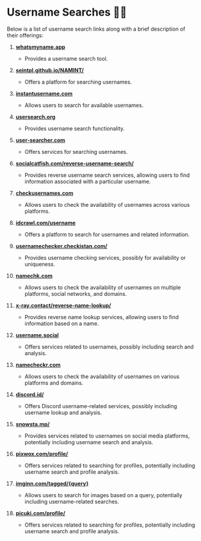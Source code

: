 # Username Searches 🕵️‍♂️

Below is a list of username search links along with a brief description of their offerings:

1. **[whatsmyname.app](https://whatsmyname.app)**  
   - Provides a username search tool.

2. **[seintpl.github.io/NAMINT/](https://seintpl.github.io/NAMINT/)**  
   - Offers a platform for searching usernames.

3. **[instantusername.com](https://instantusername.com/#/)**  
   - Allows users to search for available usernames.

4. **[usersearch.org](https://usersearch.org/)**  
   - Provides username search functionality.

5. **[user-searcher.com](https://www.user-searcher.com/)**  
   - Offers services for searching usernames.

6. **[socialcatfish.com/reverse-username-search/](https://socialcatfish.com/reverse-username-search/)**  
   - Provides reverse username search services, allowing users to find information associated with a particular username.

7. **[checkusernames.com](https://checkusernames.com/)**  
   - Allows users to check the availability of usernames across various platforms.

8. **[idcrawl.com/username](https://www.idcrawl.com/username)**  
   - Offers a platform to search for usernames and related information.

9. **[usernamechecker.checkistan.com/](https://usernamechecker.checkistan.com/)**  
   - Provides username checking services, possibly for availability or uniqueness.

10. **[namechk.com](https://namechk.com/)**  
    - Allows users to check the availability of usernames on multiple platforms, social networks, and domains.

11. **[x-ray.contact/reverse-name-lookup/](https://x-ray.contact/reverse-name-lookup/)**  
    - Provides reverse name lookup services, allowing users to find information based on a name.

12. **[username.social](https://www.username.social/)**  
    - Offers services related to usernames, possibly including search and analysis.

13. **[namecheckr.com](https://www.namecheckr.com/)**  
    - Allows users to check the availability of usernames on various platforms and domains.

14. **[discord.id/](https://discord.id/)**  
    - Offers Discord username-related services, possibly including username lookup and analysis.

15. **[snowsta.mp/](https://snowsta.mp/)**  
    - Provides services related to usernames on social media platforms, potentially including username search and analysis.

16. **[pixwox.com/profile/](https://www.pixwox.com/profile/)**  
    - Offers services related to searching for profiles, potentially including username search and profile analysis.

17. **[imginn.com/tagged/{query}](https://imginn.com/tagged/{query})**  
    - Allows users to search for images based on a query, potentially including username-related searches.

18. **[picuki.com/profile/](https://www.picuki.com/profile/)**  
    - Offers services related to searching for profiles, potentially including username search and profile analysis.
